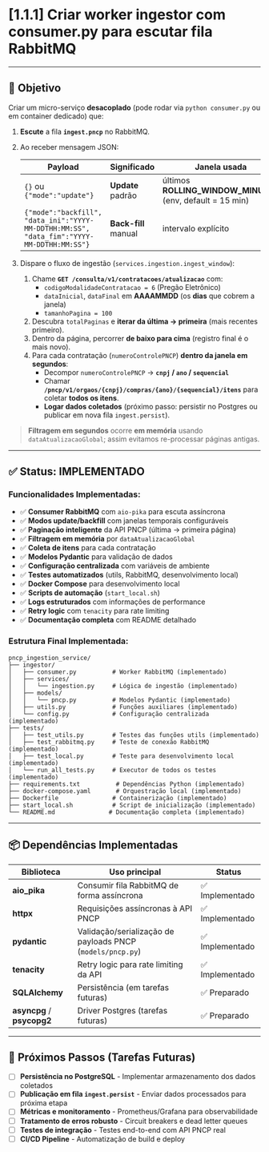 # [1.1.1] Criar worker ingestor com consumer.py para escutar fila RabbitMQ

---

## 🎯 Objetivo

Criar um micro-serviço **desacoplado** (pode rodar via `python consumer.py` ou em container dedicado) que:

1. **Escute** a fila **`ingest.pncp`** no RabbitMQ.  
2. Ao receber mensagem JSON:

   | Payload | Significado | Janela usada |
   |---------|-------------|--------------|
   | `{}` ou `{"mode":"update"}` | **Update** padrão | últimos **ROLLING_WINDOW_MINUTES** (env, default = 15 min) |
   | `{"mode":"backfill", "data_ini":"YYYY-MM-DDTHH:MM:SS", "data_fim":"YYYY-MM-DDTHH:MM:SS"}` | **Back-fill** manual | intervalo explícito |

3. Dispare o fluxo de ingestão (`services.ingestion.ingest_window`):  
   1. Chame **`GET /consulta/v1/contratacoes/atualizacao`** com:  
      - `codigoModalidadeContratacao = 6` (Pregão Eletrônico)  
      - `dataInicial`, `dataFinal` em **AAAAMMDD** (os **dias** que cobrem a janela)  
      - `tamanhoPagina = 100`  
   2. Descubra `totalPaginas` e **iterar da última → primeira** (mais recentes primeiro).  
   3. Dentro da página, percorrer **de baixo para cima** (registro final é o mais novo).  
   4. Para cada contratação (`numeroControlePNCP`) **dentro da janela em segundos**:  
      - Decompor `numeroControlePNCP` → **`cnpj` / `ano` / `sequencial`**  
      - Chamar **`/pncp/v1/orgaos/{cnpj}/compras/{ano}/{sequencial}/itens`** para coletar **todos os itens**.  
      - **Logar dados coletados** (próximo passo: persistir no Postgres ou publicar em nova fila `ingest.persist`).

> **Filtragem em segundos** ocorre **em memória** usando `dataAtualizacaoGlobal`; assim evitamos re-processar páginas antigas.

---

## ✅ Status: IMPLEMENTADO

### Funcionalidades Implementadas:

- ✅ **Consumer RabbitMQ** com `aio-pika` para escuta assíncrona
- ✅ **Modos update/backfill** com janelas temporais configuráveis
- ✅ **Paginação inteligente** da API PNCP (última → primeira página)
- ✅ **Filtragem em memória** por `dataAtualizacaoGlobal`
- ✅ **Coleta de itens** para cada contratação
- ✅ **Modelos Pydantic** para validação de dados
- ✅ **Configuração centralizada** com variáveis de ambiente
- ✅ **Testes automatizados** (utils, RabbitMQ, desenvolvimento local)
- ✅ **Docker Compose** para desenvolvimento local
- ✅ **Scripts de automação** (`start_local.sh`)
- ✅ **Logs estruturados** com informações de performance
- ✅ **Retry logic** com `tenacity` para rate limiting
- ✅ **Documentação completa** com README detalhado

### Estrutura Final Implementada:

```text
pncp_ingestion_service/
├── ingestor/
│   ├── consumer.py          # Worker RabbitMQ (implementado)
│   ├── services/
│   │   └── ingestion.py     # Lógica de ingestão (implementado)
│   ├── models/
│   │   └── pncp.py          # Modelos Pydantic (implementado)
│   ├── utils.py             # Funções auxiliares (implementado)
│   └── config.py            # Configuração centralizada (implementado)
├── tests/
│   ├── test_utils.py        # Testes das funções utils (implementado)
│   ├── test_rabbitmq.py     # Teste de conexão RabbitMQ (implementado)
│   ├── test_local.py        # Teste para desenvolvimento local (implementado)
│   └── run_all_tests.py     # Executor de todos os testes (implementado)
├── requirements.txt          # Dependências Python (implementado)
├── docker-compose.yaml       # Orquestração local (implementado)
├── Dockerfile               # Containerização (implementado)
├── start_local.sh           # Script de inicialização (implementado)
└── README.md               # Documentação completa (implementado)
```

---

## 📦 Dependências Implementadas

| Biblioteca | Uso principal | Status |
|------------|---------------|--------|
| **aio_pika** | Consumir fila RabbitMQ de forma assíncrona | ✅ Implementado |
| **httpx**   | Requisições assíncronas à API PNCP | ✅ Implementado |
| **pydantic**| Validação/serialização de payloads PNCP (`models/pncp.py`) | ✅ Implementado |
| **tenacity** | Retry logic para rate limiting da API | ✅ Implementado |
| **SQLAlchemy** | Persistência (em tarefas futuras) | ✅ Preparado |
| **asyncpg** / **psycopg2** | Driver Postgres (tarefas futuras) | ✅ Preparado |

---

## 🔄 Próximos Passos (Tarefas Futuras)

- [ ] **Persistência no PostgreSQL** - Implementar armazenamento dos dados coletados
- [ ] **Publicação em fila `ingest.persist`** - Enviar dados processados para próxima etapa
- [ ] **Métricas e monitoramento** - Prometheus/Grafana para observabilidade
- [ ] **Tratamento de erros robusto** - Circuit breakers e dead letter queues
- [ ] **Testes de integração** - Testes end-to-end com API PNCP real
- [ ] **CI/CD Pipeline** - Automatização de build e deploy
